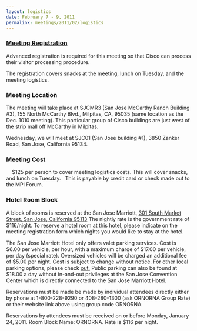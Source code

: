 ```yaml
---
layout: logistics
date: February 7 - 9, 2011
permalink: meetings/2011/02/logistics
---
```


### [Meeting Registration](https://www.ornl.gov/ccsd_registrations/nccs_mpi_forums/)

Advanced registration is required for this meeting so that Cisco can process their visitor processing procedure.

The registration covers snacks at the meeting, lunch on Tuesday, and the meeting logistics.

### Meeting Location

The meeting will take place at SJCMR3 (San Jose McCarthy Ranch Building #3), 155 North McCarthy Blvd., Milpitas, CA, 95035 (same location as the Dec. 1010 meeting). This particular group of Cisco buildings are just west of the strip mall off McCarthy in Milpitas.

Wednesday, we will meet at SJC01 (San Jose building #1), 3850 Zanker Road, San Jose, California 95134.

### Meeting Cost

    $125 per person to cover meeting logistics costs. This will cover snacks, and lunch on Tuesday.   This is payable by credit card or check made out to the MPI Forum.

### Hotel Room Block

A block of rooms is reserved at the San Jose Marriott, [301 South Market Street, San Jose, California 95113](http://www.marriott.com/hotels/travel/sjcsj?groupCode=mpimpia&app=resvlink&fromDate=12/4/10&toDate=12/9/10) The nightly rate is the government rate of $116/night. To reserve a hotel room at this hotel, please indicate on the meeting registration form which nights you would like to stay at the hotel.

The San Jose Marriott Hotel only offers valet parking services. Cost is $6.00 per vehicle, per hour, with a maximum charge of $17.00 per vehicle, per day (special rate). Oversized vehicles will be charged an additional fee of $5.00 per night. Cost is subject to change without notice. For other local parking options, please check [out.](http://www.sjdowntownparking.com) Public parking can also be found at $18.00 a day without in-and-out privileges at the San Jose Convention Center which is directly connected to the San Jose Marriott Hotel.

Reservations must be made be made by individual attendees directly either by phone at 1-800-228-9290 or 408-280-1300 (ask ORNORNA Group Rate) or their website link above using group code ORNORNA.

Reservations by attendees must be received on or before Monday, January 24, 2011. Room Block Name: ORNORNA. Rate is $116 per night.